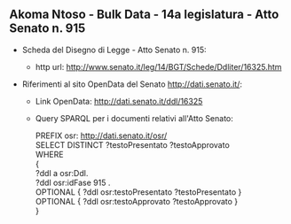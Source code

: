 ## Akoma Ntoso - Bulk Data - 14a legislatura - Atto Senato n. 915 ##

* Scheda del Disegno di Legge - Atto Senato n. 915:
	* http url: http://www.senato.it/leg/14/BGT/Schede/Ddliter/16325.htm

* Riferimenti al sito OpenData del Senato http://dati.senato.it/:
	* Link OpenData: http://dati.senato.it/ddl/16325
	* Query SPARQL per i documenti relativi all'Atto Senato:

        PREFIX osr: <http://dati.senato.it/osr/>  
		SELECT DISTINCT ?testoPresentato ?testoApprovato  
		WHERE  
		{  
		    ?ddl a osr:Ddl.  
		    ?ddl osr:idFase 915 .  
		    OPTIONAL { ?ddl osr:testoPresentato ?testoPresentato }  
		    OPTIONAL { ?ddl osr:testoApprovato ?testoApprovato }  
		}
		